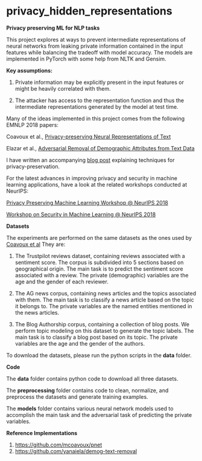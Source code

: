 # privacy_hidden_representations

**Privacy preserving ML for NLP tasks**


This project explores at ways to prevent intermediate representations of neural networks from leaking private information contained in the input features while balancing the tradeoff with model accuracy. The models are implemented in PyTorch with some help from NLTK and Gensim.

**Key assumptions:**
1. Private information may be explicitly present in the input features or might be heavily correlated with them.

2. The attacker has access to the representation function and thus the intermediate representations generated by the model at test time.

Many of the ideas implemented in this project comes from the following EMNLP 2018 papers:

Coavoux et al., [Privacy-preserving Neural Representations of Text](http://aclweb.org/anthology/D18-1001)

Elazar et al., [Adversarial Removal of Demographic Attributes from Text Data](http://aclweb.org/anthology/D18-1002)

I have written an accompanying [blog post](https://medium.com/@piesauce/what-i-learned-from-emnlp2018-papers-part-2-4ae0f550ced8) explaining techniques for privacy-preservation.

For the latest advances in improving privacy and security in machine learning applications, have a look at the related workshops conducted at NeurIPS:

[Privacy Preserving Machine Learning Workshop @ NeurIPS 2018](https://ppml-workshop.github.io/ppml/)

[Workshop on Security in Machine Learning @ NeurIPS 2018](https://secml2018.github.io/)

**Datasets**

The experiments are performed on the same datasets as the ones used by [Coavoux et al](http://aclweb.org/anthology/D18-1001)
They are:
1. The Trustpilot reviews dataset, containing reviews associated with a sentiment score. The corpus is subdivided into 5 sections based on geographical origin. The main task is to predict the sentiment score associated with a review. The private (demographic) variables are the age and the gender of each reviewer.

2. The AG news corpus, containing news articles and the topics associated with them. The main task is to classify a news article based on the topic it belongs to. The private variables are the named entities mentioned in the news articles.

3. The Blog Authorship corpus, containing a collection of blog posts. We perform topic modeling on this dataset to generate the topic labels. The main task is to classify a blog post based on its topic. The private variables are the age and the gender of the authors.

To download the datasets, please run the python scripts in the **data** folder.

**Code**

The **data** folder contains python code to download all three datasets.

The **preprocessing** folder contains code to clean, normalize, and preprocess the datasets and generate training examples.

The **models** folder contains various neural network models used to accomplish the main task and the adversarial task of predicting the private variables.


**Reference Implementations**

1. https://github.com/mcoavoux/pnet
2. https://github.com/yanaiela/demog-text-removal






